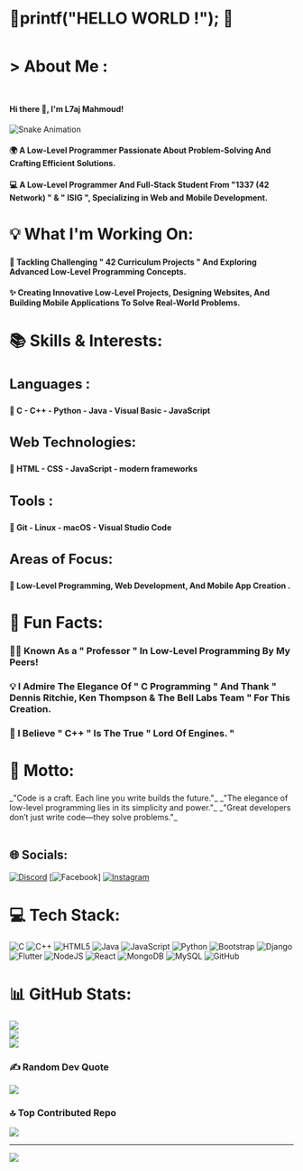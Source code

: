 # 💫printf("HELLO WORLD !"); 💫<h1 style="font-size:36px;"></h1>


# > About Me :<h1 style="font-size:36px;"></h1>



<h4>Hi there 👋, I'm L7aj Mahmoud!</h4>  
<img src="https://camo.githubusercontent.com/14a646a2ab516c4af8961aa726117a10597be3f0e8d2711d716217fd544a2bd5/68747470733a2f2f70726f66696c652d726561646d652d67656e657261746f722e636f6d2f6173736574732f736e616b652e737667" alt="Snake Animation" />

<h4>🌍 A Low-Level Programmer Passionate About Problem-Solving And Crafting Efficient Solutions.</h4>
<h4>💻 A Low-Level Programmer And Full-Stack Student From "1337 (42 Network) " & " ISIG ", Specializing in Web and Mobile     Development.</h4>



<h2 style="font-size:28px;">💡 What I'm Working On:</h2>
<h4>🎯 Tackling Challenging " 42 Curriculum Projects " And Exploring Advanced Low-Level Programming Concepts.</h4>
<h4>✨ Creating Innovative Low-Level Projects, Designing Websites, And Building Mobile Applications To Solve Real-World Problems.</h4>

<h2 style="font-size:28px;">📚 Skills & Interests:</h2>
<h3 style="font-size:24px;">Languages :</h3>
<h4> 🎯 C - C++ - Python - Java - Visual Basic - JavaScript</h4>
<h3 style="font-size:24px;">Web Technologies:</h3> 
<h4> 🎯 HTML - CSS - JavaScript - modern frameworks</h4>
<h3 style="font-size:24px;">Tools :</h3>
<h4>🎯 Git - Linux - macOS - Visual Studio Code</h4>
<h3 style="font-size:24px;">Areas of Focus:</h3> 
<h4> 🎯 Low-Level Programming, Web Development, And Mobile App Creation .</h4>

<h2 style="font-size:28px;">🌟 Fun Facts:</h2>
<h3>🧑‍🏫 Known As a " Professor " In Low-Level Programming By My Peers!</h3>
<h3>💡 I Admire The Elegance Of " C Programming " And Thank " Dennis Ritchie, Ken Thompson & The Bell Labs Team " For This Creation.</h3>
<h3>🚀 I Believe " C++ " Is The True " Lord Of Engines. "</h3>

<h2 style="font-size:28px;">🌟 Motto:</h2>
_"Code is a craft. Each line you write builds the future."_  
_"The elegance of low-level programming lies in its simplicity and power."_  
_"Great developers don’t just write code—they solve problems."_  
<br><br>

## 🌐 Socials:
[![Discord](https://img.shields.io/badge/Discord-%237289DA.svg?logo=discord&logoColor=white)](https://discord.gg/maen-naj) [![Facebook](https://img.shields.io/badge/Facebook-%231877F2.svg?logo=Facebook&logoColor=white)] [![Instagram](https://img.shields.io/badge/Instagram-%23E4405F.svg?logo=Instagram&logoColor=white)](https://instagram.com/_l7aj_mahmoud) 

# 💻 Tech Stack:
![C](https://img.shields.io/badge/c-%2300599C.svg?style=for-the-badge&logo=c&logoColor=white) ![C++](https://img.shields.io/badge/c++-%2300599C.svg?style=for-the-badge&logo=c%2B%2B&logoColor=white) ![HTML5](https://img.shields.io/badge/html5-%23E34F26.svg?style=for-the-badge&logo=html5&logoColor=white) ![Java](https://img.shields.io/badge/java-%23ED8B00.svg?style=for-the-badge&logo=openjdk&logoColor=white) ![JavaScript](https://img.shields.io/badge/javascript-%23323330.svg?style=for-the-badge&logo=javascript&logoColor=%23F7DF1E) ![Python](https://img.shields.io/badge/python-3670A0?style=for-the-badge&logo=python&logoColor=ffdd54) ![Bootstrap](https://img.shields.io/badge/bootstrap-%238511FA.svg?style=for-the-badge&logo=bootstrap&logoColor=white) ![Django](https://img.shields.io/badge/django-%23092E20.svg?style=for-the-badge&logo=django&logoColor=white) ![Flutter](https://img.shields.io/badge/Flutter-%2302569B.svg?style=for-the-badge&logo=Flutter&logoColor=white) ![NodeJS](https://img.shields.io/badge/node.js-6DA55F?style=for-the-badge&logo=node.js&logoColor=white) ![React](https://img.shields.io/badge/react-%2320232a.svg?style=for-the-badge&logo=react&logoColor=%2361DAFB) ![MongoDB](https://img.shields.io/badge/MongoDB-%234ea94b.svg?style=for-the-badge&logo=mongodb&logoColor=white) ![MySQL](https://img.shields.io/badge/mysql-4479A1.svg?style=for-the-badge&logo=mysql&logoColor=white) ![GitHub](https://img.shields.io/badge/github-%23121011.svg?style=for-the-badge&logo=github&logoColor=white)

# 📊 GitHub Stats:
![](https://github-readme-stats.vercel.app/api?username=L7AJMAHMOUD&theme=dark&hide_border=false&include_all_commits=true&count_private=true)<br/>
![](https://github-readme-streak-stats.herokuapp.com/?user=L7AJMAHMOUD&theme=dark&hide_border=false)<br/>
![](https://github-readme-stats.vercel.app/api/top-langs/?username=L7AJMAHMOUD&theme=dark&hide_border=false&include_all_commits=true&count_private=true&layout=compact)

### ✍️ Random Dev Quote
![](https://quotes-github-readme.vercel.app/api?type=horizontal&theme=radical)

### 🔝 Top Contributed Repo
![](https://github-contributor-stats.vercel.app/api?username=L7AJMAHMOUD&limit=5&theme=radical&combine_all_yearly_contributions=true)

---
[![](https://visitcount.itsvg.in/api?id=L7AJMAHMOUD&icon=4&color=7)](https://visitcount.itsvg.in)
